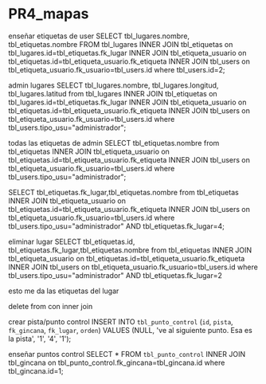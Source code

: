 # PR4_mapas

enseñar etiquetas de user
SELECT tbl_lugares.nombre, tbl_etiquetas.nombre FROM tbl_lugares
INNER JOIN tbl_etiquetas on tbl_lugares.id=tbl_etiquetas.fk_lugar
INNER JOIN tbl_etiqueta_usuario on tbl_etiquetas.id=tbl_etiqueta_usuario.fk_etiqueta
INNER JOIN tbl_users on tbl_etiqueta_usuario.fk_usuario=tbl_users.id where tbl_users.id=2;


admin lugares
SELECT tbl_lugares.nombre, tbl_lugares.longitud, tbl_lugares.latitud from tbl_lugares INNER JOIN tbl_etiquetas on tbl_lugares.id=tbl_etiquetas.fk_lugar INNER JOIN tbl_etiqueta_usuario on tbl_etiquetas.id=tbl_etiqueta_usuario.fk_etiqueta INNER JOIN tbl_users on tbl_etiqueta_usuario.fk_usuario=tbl_users.id where tbl_users.tipo_usu="administrador";


todas las etiquetas de admin
SELECT tbl_etiquetas.nombre from tbl_etiquetas INNER JOIN tbl_etiqueta_usuario on tbl_etiquetas.id=tbl_etiqueta_usuario.fk_etiqueta INNER JOIN tbl_users on tbl_etiqueta_usuario.fk_usuario=tbl_users.id where tbl_users.tipo_usu="administrador";


SELECT tbl_etiquetas.fk_lugar,tbl_etiquetas.nombre from tbl_etiquetas INNER JOIN tbl_etiqueta_usuario on tbl_etiquetas.id=tbl_etiqueta_usuario.fk_etiqueta INNER JOIN tbl_users on tbl_etiqueta_usuario.fk_usuario=tbl_users.id where tbl_users.tipo_usu="administrador" AND tbl_etiquetas.fk_lugar=4;



eliminar lugar
SELECT tbl_etiquetas.id, tbl_etiquetas.fk_lugar,tbl_etiquetas.nombre from tbl_etiquetas INNER JOIN tbl_etiqueta_usuario on tbl_etiquetas.id=tbl_etiqueta_usuario.fk_etiqueta INNER JOIN tbl_users on tbl_etiqueta_usuario.fk_usuario=tbl_users.id where tbl_users.tipo_usu="administrador" AND tbl_etiquetas.fk_lugar=2

esto me da las etiquetas del lugar

delete from con inner join


crear pista/punto control
INSERT INTO `tbl_punto_control` (`id`, `pista`, `fk_gincana`, `fk_lugar`, `orden`) VALUES (NULL, 've al siguiente punto. Esa es la pista', '1', '4', '1');


enseñar puntos control
SELECT * FROM `tbl_punto_control` INNER JOIN tbl_gincana on tbl_punto_control.fk_gincana=tbl_gincana.id where tbl_gincana.id=1;